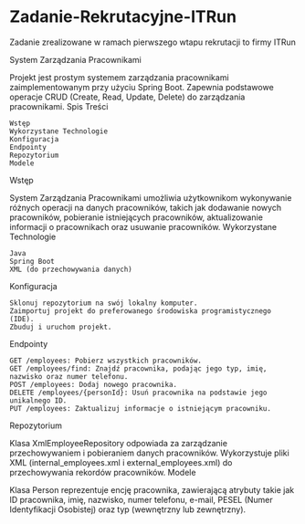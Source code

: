 # Zadanie-Rekrutacyjne-ITRun
Zadanie zrealizowane w ramach pierwszego wtapu rekrutacji to firmy ITRun

System Zarządzania Pracownikami

Projekt jest prostym systemem zarządzania pracownikami zaimplementowanym przy użyciu Spring Boot. Zapewnia podstawowe operacje CRUD (Create, Read, Update, Delete) do zarządzania pracownikami.
Spis Treści

    Wstęp
    Wykorzystane Technologie
    Konfiguracja
    Endpointy
    Repozytorium
    Modele

Wstęp

System Zarządzania Pracownikami umożliwia użytkownikom wykonywanie różnych operacji na danych pracowników, takich jak dodawanie nowych pracowników, pobieranie istniejących pracowników, aktualizowanie informacji o pracownikach oraz usuwanie pracowników.
Wykorzystane Technologie

    Java
    Spring Boot
    XML (do przechowywania danych)

Konfiguracja

    Sklonuj repozytorium na swój lokalny komputer.
    Zaimportuj projekt do preferowanego środowiska programistycznego (IDE).
    Zbuduj i uruchom projekt.

Endpointy

    GET /employees: Pobierz wszystkich pracowników.
    GET /employees/find: Znajdź pracownika, podając jego typ, imię, nazwisko oraz numer telefonu.
    POST /employees: Dodaj nowego pracownika.
    DELETE /employees/{personId}: Usuń pracownika na podstawie jego unikalnego ID.
    PUT /employees: Zaktualizuj informacje o istniejącym pracowniku.

Repozytorium

Klasa XmlEmployeeRepository odpowiada za zarządzanie przechowywaniem i pobieraniem danych pracowników. Wykorzystuje pliki XML (internal_employees.xml i external_employees.xml) do przechowywania rekordów pracowników.
Modele

Klasa Person reprezentuje encję pracownika, zawierającą atrybuty takie jak ID pracownika, imię, nazwisko, numer telefonu, e-mail, PESEL (Numer Identyfikacji Osobistej) oraz typ (wewnętrzny lub zewnętrzny).